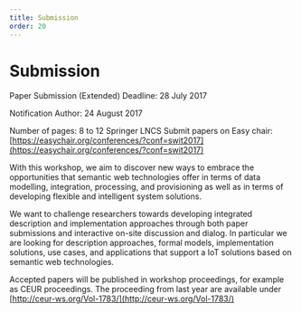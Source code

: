 ```yaml
---
title: Submission
order: 20
---
```

# Submission

Paper Submission (Extended) Deadline: 28 July 2017 

Notification Author: 24 August 2017

Number of pages: 8 to 12 Springer LNCS
Submit papers on Easy chair: [https://easychair.org/conferences/?conf=swit2017](https://easychair.org/conferences/?conf=swit2017)

With this workshop, we aim to discover new ways to embrace the opportunities that semantic web technologies offer in terms of data modelling, integration, processing, and provisioning as well as in terms of developing flexible and intelligent system solutions.

We want to challenge researchers towards developing integrated description and implementation approaches through both paper submissions and interactive on-site discussion and dialog.
In particular we are looking for description approaches, formal models, implementation solutions, use cases, and applications that support a IoT solutions based on semantic web technologies.

Accepted papers will be published in workshop proceedings, for example as CEUR proceedings. 
The proceeding from last year are available under [http://ceur-ws.org/Vol-1783/](http://ceur-ws.org/Vol-1783/)
